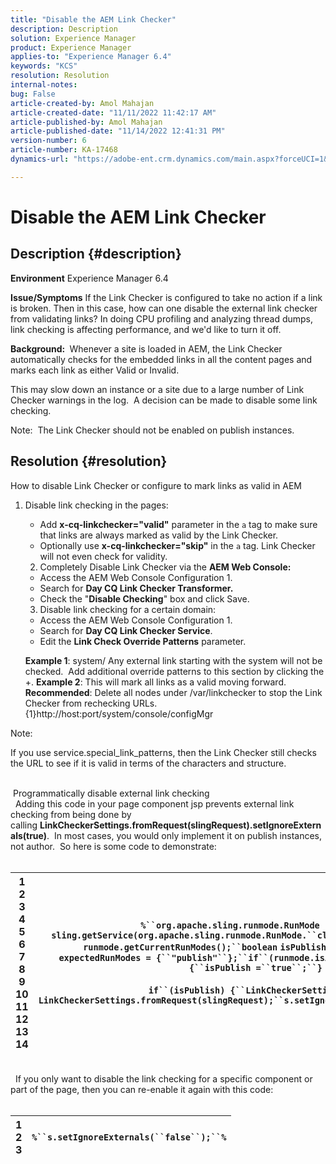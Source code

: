 ```yaml
---
title: "Disable the AEM Link Checker"
description: Description
solution: Experience Manager
product: Experience Manager
applies-to: "Experience Manager 6.4"
keywords: "KCS"
resolution: Resolution
internal-notes: 
bug: False
article-created-by: Amol Mahajan
article-created-date: "11/11/2022 11:42:17 AM"
article-published-by: Amol Mahajan
article-published-date: "11/14/2022 12:41:31 PM"
version-number: 6
article-number: KA-17468
dynamics-url: "https://adobe-ent.crm.dynamics.com/main.aspx?forceUCI=1&pagetype=entityrecord&etn=knowledgearticle&id=727849e3-b561-ed11-9562-6045bd0067ea"

---
```

# Disable the AEM Link Checker

## Description {#description}

<b>Environment</b>
Experience Manager 6.4


<b>Issue/Symptoms</b>
If the Link Checker is configured to take no action if a link is broken. Then in this case, how can one disable the external link checker from validating links? In doing CPU profiling and analyzing thread dumps, link checking is affecting performance, and we'd like to turn it off.

<b>Background: </b> Whenever a site is loaded in AEM, the Link Checker automatically checks for the embedded links in all the content pages and marks each link as either Valid or Invalid.

This may slow down an instance or a site due to a large number of Link Checker warnings in the log.  A decision can be made to disable some link checking.

Note:  The Link Checker should not be enabled on publish instances.


## Resolution {#resolution}

How to disable Link Checker or configure to mark links as valid in AEM<br>


1. Disable link checking in the pages:

    - Add <b>x-cq-linkchecker="valid"</b> parameter in the `a` tag to make sure that links are always marked as valid by the Link Checker.
    - Optionally use <b>x-cq-linkchecker="skip"</b> in the `a` tag. Link Checker will not even check for validity.

    2. Completely Disable Link Checker via the <b>AEM Web Console:</b>

    - Access the AEM Web Console Configuration 1.
    - Search for <b>Day CQ Link Checker Transformer.</b>
    - Check the "<b>Disable Checking</b>" box and click Save.

    3. Disable link checking for a certain domain:

    - Access the AEM Web Console Configuration 1.
    - Search for <b>Day CQ Link Checker Service</b>.
    - Edit the <b>Link Check Override Patterns</b> parameter.

    <b>Example 1</b>: system/
    Any external link starting with the system will not be checked.  Add additional override patterns to this section by clicking the +.
    <b>Example 2</b>: 
    This will mark all links as a valid moving forward.
    <b>Recommended</b>: Delete all nodes under /var/linkchecker to stop the Link Checker from rechecking URLs.
    {1}http://host:port/system/console/configMgr


Note:

If you use service.special_link_patterns, then the Link Checker still checks the URL to see if it is valid in terms of the characters and structure.


<br> Programmatically disable external link checking<br> 
Adding this code in your page component jsp prevents external link checking from being done by calling <b>LinkCheckerSettings.fromRequest(slingRequest).setIgnoreExternals(true)</b>.  In most cases, you would only implement it on publish instances, not author.  So here is some code to demonstrate:
<br> <br>

| 1<br>2<br>3<br>4<br>5<br>6<br>7<br>8<br>9<br>10<br>11<br>12<br>13<br>14 | `%``org.apache.sling.runmode.RunMode runmode = sling.getService(org.apache.sling.runmode.RunMode.``class``);``String runmodes = runmode.getCurrentRunModes();``boolean` `isPublish =``false``;``String  expectedRunModes = {``"publish"``};``if``(runmode.isActive(expectedRunModes)) {``isPublish =``true``;``}`<br> <br>`if``(isPublish) {``LinkCheckerSettings s = LinkCheckerSettings.fromRequest(slingRequest);``s.setIgnoreExternals(``true``);``}``%` |
| --- | --- |

<br> 
If you only want to disable the link checking for a specific component or part of the page, then you can re-enable it again with this code:
<br> <br>

| 1<br>2<br>3 | `%``s.setIgnoreExternals(``false``);``%` |
| --- | --- |

